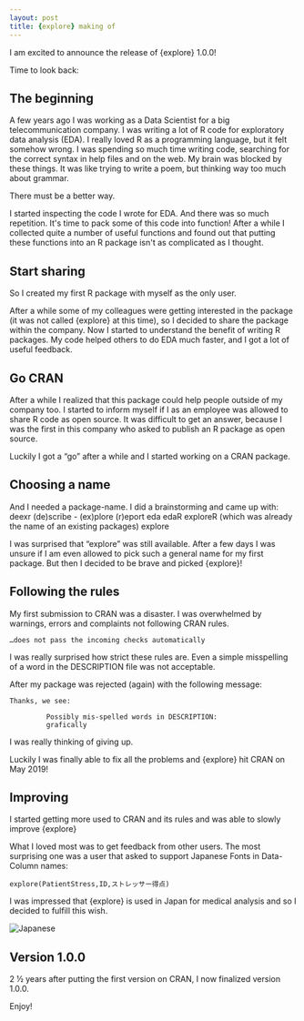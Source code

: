 ```yaml
---
layout: post
title: {explore} making of
---
```


I am excited to announce the release of {explore} 1.0.0!

Time to look back:

## The beginning

A few years ago I was working as a Data Scientist for a big telecommunication company. I was writing a lot of R code for exploratory data analysis (EDA). I really loved R as a programming language, but it felt somehow wrong. I was spending so much time writing code, searching for the correct syntax in help files and on the web. My brain was blocked by these things. It was like trying to write a poem, but thinking way too much about grammar.  

There must be a better way.

I started inspecting the code I wrote for EDA. And there was so much repetition. It's time to pack some of this code into function! After a while I collected quite a number of useful functions and found out that putting these functions into an R package isn't as complicated as I thought.

## Start sharing

So I created my first R package with myself as the only user.

After a while some of my colleagues were getting interested in the package (it was not called {explore} at this time), so I decided to share the package within the company. Now I started to understand the benefit of writing R packages. My code helped others to do EDA much faster, and I got a lot of useful feedback.

## Go CRAN

After a while I realized that this package could help people outside of my company too. I started to inform myself if I as an employee was allowed to share R code as open source. It was difficult to get an answer, because I was the first in this company who asked to publish an R package as open source.

Luckily I got a “go” after a while and I started working on a CRAN package.

## Choosing a name

And I needed a package-name. I did a brainstorming and came up with:
deexr (de)scribe - (ex)plore (r)eport
eda
edaR
exploreR (which was already the name of an existing packages)
explore

I was surprised that “explore” was still available. After a few days I was unsure if I am even allowed to pick such a general name for my first package. But then I decided to be brave and picked {explore}!
 
## Following the rules 

My first submission to CRAN was a disaster. I was overwhelmed by warnings, errors and complaints not following CRAN rules.

```
…does not pass the incoming checks automatically
```

I was really surprised how strict these rules are. Even a simple misspelling of a word in the DESCRIPTION file was not acceptable.

After my package was rejected (again) with the following message:

```
Thanks, we see:

         Possibly mis-spelled words in DESCRIPTION:
         grafically
```

 I was really thinking of giving up.

Luckily I was finally able to fix all the problems and {explore} hit CRAN on May 2019!

## Improving

I started getting more used to CRAN and its rules and was able to slowly improve {explore}

What I loved most was to get feedback from other users. The most surprising one was a user that asked to support Japanese Fonts in Data-Column names:

```
explore(PatientStress,ID,ストレッサー得点) 
```

I was impressed that {explore} is used in Japan for medical analysis and so I decided to fulfill this wish.

![Japanese](../images/explore-japanese.png)

## Version 1.0.0

2 ½ years after putting the first version on CRAN, I now finalized version 1.0.0.

Enjoy!
